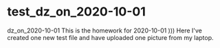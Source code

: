 # test_dz_on_2020-10-01
dz_on_2020-10-01
This is the homework for 2020-10-01 )))
Here I've created one new test file and have uploaded one picture from my laptop.
